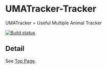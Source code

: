 # UMATracker-Tracker
UMATracker = Useful Multiple Animal Tracker

[![Build status](https://umatracker.visualstudio.com/UMATracker-CI/_apis/build/status/Tracking-CI)](https://umatracker.visualstudio.com/UMATracker-CI/_build/latest?definitionId=5)

## Detail
See [Top Page](http://ymnk13.github.io/UMATracker/).
